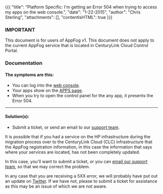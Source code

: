 {{{
  "title": "Platform Specific: I'm getting an Error 504 when trying to access my apps on the web console.",
  "date": "1-22-2015",
  "author": "Chris Sterling",
  "attachments": [],
  "contentIsHTML": true
}}}

### IMPORTANT

This document is for users of AppFog v1. This document does not apply to the current AppFog service that is located in CenturyLink Cloud Control Portal.

### Documentation

<h4>The symptoms are this:</h4>
<ul>
<li>You can log into the <a href="https://console.appfog.com/">web console</a>.</li>
<li>Your apps show on the <a href="https://console.appfog.com/#apps">APPS page</a>.</li>
<li>When you try to open the control panel for the any app, it presents the Error 504.</li>
</ul>
<hr />
<h4>Solution(s):</h4>
<ul>
<li><a>Submit a ticket</a>, or send an email to our <a href="mailto:support@appfog.com">support team</a>.</li>
</ul>
<p>It is possible that if you had a service on the HP infrastructure during the migration process over to the CenturyLink Cloud (CLC) infrastructure that the AppFog registration information, in this case the information that says where your services are located, has not been completely updated.</p>
<p>In this case, you'll want to <a>submit a ticket</a>, or you can <a href="mailto:support@appfog.com">email our support team</a>, so that we may correct the problem.</p>
<p>In any case that you are receiving a 5XX error, we will probably have put out an update on <a href="https://twitter.com/@AppFogStatus">Twitter</a>. If we have not, please to submit a ticket for assistance as this may be an issue of which we are not aware.</p>
